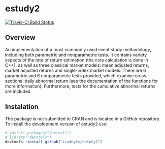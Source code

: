 <!-- README.md is generated from README.Rmd. Please edit that file -->
estudy2
=======

[![Travis-CI Build Status](https://travis-ci.com/irudnyts/estudy2.svg?token=Spwopnmy37EZMsL4nDza&branch=master)](https://travis-ci.com/irudnyts/estudy2.svg?token=Spwopnmy37EZMsL4nDza&branch=master)

Overview
--------

An implementation of a most commonly used event study methodology, including both parametric and nonparametric tests. It contains variety aspects of the rate of return estimation (the core calculation is done in C++), as well as three classical market models: mean adjusted returns, market adjusted returns and single-index market models. There are 6 parametric and 6 nonparametric tests provided, which examine cross-sectional daily abnormal return (see the documentation of the functions for more information). Furthermore, tests for the cumulative abnormal returns are included.

Instalation
-----------

The package is not submitted to CRAN and is located in a GitHub repository. To install the development version of estudy2 use:

``` r
# install.packages("devtools")
# library("devtools")
devtools::install_github("irudnyts/estudy2")
```
